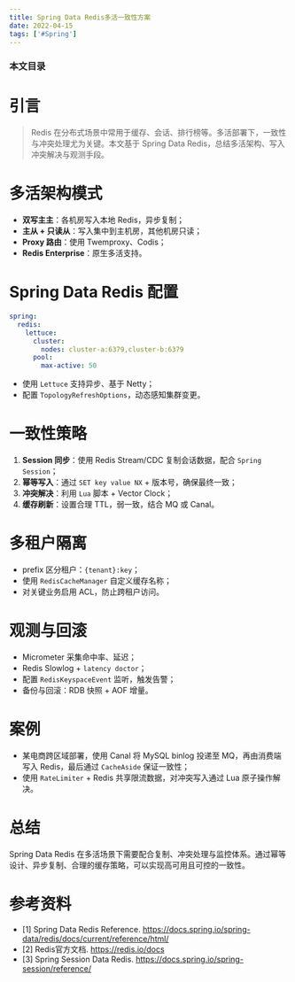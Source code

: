 ```yaml
---
title: Spring Data Redis多活一致性方案
date: 2022-04-15
tags: ['#Spring']
---
```


### 本文目录
<!-- toc -->

# 引言
> Redis 在分布式场景中常用于缓存、会话、排行榜等。多活部署下，一致性与冲突处理尤为关键。本文基于 Spring Data Redis，总结多活架构、写入冲突解决与观测手段。

# 多活架构模式
- **双写主主**：各机房写入本地 Redis，异步复制；
- **主从 + 只读从**：写入集中到主机房，其他机房只读；
- **Proxy 路由**：使用 Twemproxy、Codis；
- **Redis Enterprise**：原生多活支持。

# Spring Data Redis 配置
```yaml
spring:
  redis:
    lettuce:
      cluster:
        nodes: cluster-a:6379,cluster-b:6379
      pool:
        max-active: 50
```
- 使用 `Lettuce` 支持异步、基于 Netty；
- 配置 `TopologyRefreshOptions`，动态感知集群变更。

# 一致性策略
1. **Session 同步**：使用 Redis Stream/CDC 复制会话数据，配合 `Spring Session`；
2. **幂等写入**：通过 `SET key value NX` + 版本号，确保最终一致；
3. **冲突解决**：利用 `Lua` 脚本 + Vector Clock；
4. **缓存刷新**：设置合理 TTL，弱一致，结合 MQ 或 Canal。

# 多租户隔离
- prefix 区分租户：`{tenant}:key`；
- 使用 `RedisCacheManager` 自定义缓存名称；
- 对关键业务启用 ACL，防止跨租户访问。

# 观测与回滚
- Micrometer 采集命中率、延迟；
- Redis Slowlog + `latency doctor`；
- 配置 `RedisKeyspaceEvent` 监听，触发告警；
- 备份与回滚：RDB 快照 + AOF 增量。

# 案例
- 某电商跨区域部署，使用 Canal 将 MySQL binlog 投递至 MQ，再由消费端写入 Redis，最后通过 `CacheAside` 保证一致性；
- 使用 `RateLimiter` + Redis 共享限流数据，对冲突写入通过 Lua 原子操作解决。

# 总结
Spring Data Redis 在多活场景下需要配合复制、冲突处理与监控体系。通过幂等设计、异步复制、合理的缓存策略，可以实现高可用且可控的一致性。

# 参考资料
- [1] Spring Data Redis Reference. https://docs.spring.io/spring-data/redis/docs/current/reference/html/
- [2] Redis官方文档. https://redis.io/docs
- [3] Spring Session Data Redis. https://docs.spring.io/spring-session/reference/
